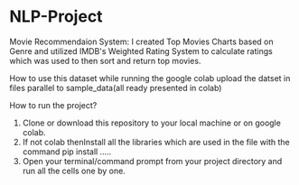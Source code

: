# NLP-Project

Movie Recommendaion System:
I created Top Movies Charts based on Genre and utilized IMDB's Weighted Rating System to calculate ratings which was used to then sort and return top movies.


How to use this dataset while running the google colab
upload the datset in files parallel to sample_data(all ready presented in colab)

How to run the project?
1.	Clone or download this repository to your local machine or on google colab.
2.	If not colab thenInstall all the libraries which are used in the file with the command pip install …..
3.	Open your terminal/command prompt from your project directory and run all the cells one by one.

